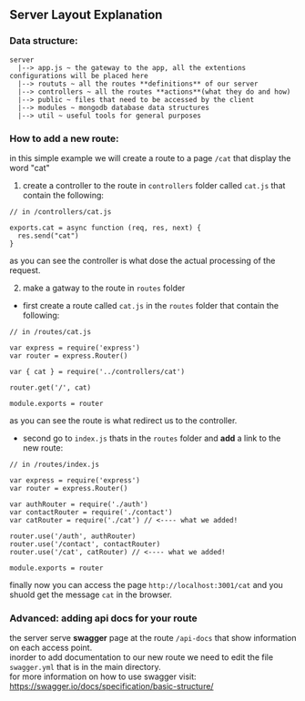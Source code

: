 ## Server Layout Explanation  

### Data structure:  

```
server
  |--> app.js ~ the gateway to the app, all the extentions configurations will be placed here
  |--> roututs ~ all the routes **definitions** of our server
  |--> controllers ~ all the routes **actions**(what they do and how)
  |--> public ~ files that need to be accessed by the client
  |--> modules ~ mongodb database data structures
  |--> util ~ useful tools for general purposes
```

### How to add a new route:  

in this simple example we will create a route to a page `/cat` that display the word "cat"  

1) create a controller to the route in `controllers` folder called `cat.js` that contain the following:  

``` 
// in /controllers/cat.js

exports.cat = async function (req, res, next) {
  res.send("cat")
}

```

as you can see the controller is what dose the actual processing of the request.  

2) make a gatway to the route in `routes` folder
* first create a route called `cat.js` in the `routes` folder that contain the following:

```
// in /routes/cat.js

var express = require('express')
var router = express.Router()

var { cat } = require('../controllers/cat')

router.get('/', cat)

module.exports = router
```

as you can see the route is what redirect us to the controller.  

* second go to `index.js` thats in the `routes` folder and **add** a link to the new route:  
```
// in /routes/index.js

var express = require('express')
var router = express.Router()

var authRouter = require('./auth')
var contactRouter = require('./contact')
var catRouter = require('./cat') // <---- what we added!

router.use('/auth', authRouter)
router.use('/contact', contactRouter)
router.use('/cat', catRouter) // <---- what we added!

module.exports = router
```

finally now you can access the page `http://localhost:3001/cat` and you shuold get the message `cat` in the browser.  

### Advanced: adding api docs for your route  

the server serve **swagger** page at the route `/api-docs` that show information on each access point.  
inorder to add documentation to our new route we need to edit the file `swagger.yml` that is in the main directory.  
for more information on how to use swagger visit: https://swagger.io/docs/specification/basic-structure/  


